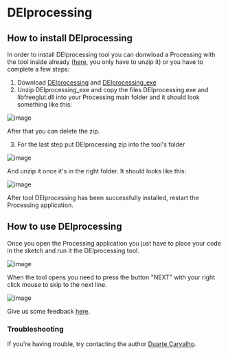 # DEIprocessing
## How to install DEIprocessing

In order to install DEIprocessing tool you can donwload a Processing with the tool inside already ([here](https://github.com/DuarteCarvalhoo/DEIprocessing/releases/download/Processing4.0_v1/processing-4.0b1.zip), you only have to unzip it) or you have to complete a few steps:

 1. Download [DEIprocessing](https://github.com/DuarteCarvalhoo/DEIprocessing/files/7279327/DEIprocessing.zip) and [DEIprocessing_exe](https://github.com/DuarteCarvalhoo/DEIprocessing/files/7445394/DEIprocessing_exe.zip)
 2. Unzip DEIprocessing_exe and copy the files DEIprocessing.exe and libfreeglut.dll into your Processing main folder and it should look something like this:
 
![image](https://user-images.githubusercontent.com/43268098/136108691-a9ddc005-4fdc-4f1d-8c74-7cb132a6862e.png)

 After that you can delete the zip.

 3. For the last step put DEIprocessing zip into the tool's folder

![image](https://user-images.githubusercontent.com/43268098/136109079-6a9e6a9c-9fd8-4c7f-aafa-46d4d539c393.png)

And unzip it once it's in the right folder. It should looks like this:

![image](https://user-images.githubusercontent.com/43268098/136109306-7df49fc8-21e3-40f4-9c4d-359a6d4b6969.png)

After tool DEIprocessing has been successfully installed, restart the Processing application.

## How to use DEIprocessing

Once you open the Processing application you just have to place your code in the sketch and run it the DEIprocessing tool.

![image](https://user-images.githubusercontent.com/43268098/139576416-bc4b76fa-5e55-4a4f-aca8-f48d9e74b5e8.png)

When the tool opens you need to press the button "NEXT" with your right click mouse to skip to the next line.

![image](https://user-images.githubusercontent.com/43268098/139576491-eea6987f-fe47-4fff-ae77-a66fba0cdb67.png)



Give us some feedback [here](https://forms.gle/Qq7pGnjcNYU9mrMz7).

### Troubleshooting

If you're having trouble, try contacting the author [Duarte Carvalho](https://github.com/DuarteCarvalhoo).
